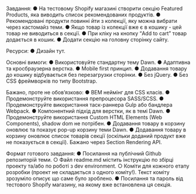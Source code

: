 Завдання:
● На тестовому Shopify магазині створити секцію Featured Products, яка виводить
список рекомендованих продуктів.
● Рекомендовані продукти повинні йти з колекції, яку можна вибрати через
кастомайз теми.
● Якщо товар із колекції вже є в кошику - цей товар не виводиться в секції.
● При кліку на кнопку “Add to cart” товар додається в кошик.
● Додати секцію на головну сторінку сайту.

Ресурси:
● Дизайн тут.

Основні вимоги:
● Використовуйте стандартну тему Dawn.
● Адаптивна та кросбраузерна верстка.
● Mobile first принцип.
● Додавання товару до кошику відбувається без перезагрузки сторінки.
● Без jQuery.
● Без CSS фреймворків по типу Bootstrap.

Бажано, проте не обов’язково:
● BEM неймінг для CSS класів.
● Продемонструйте використання препроцесора SASS/SCSS.
● Продемонструйте використання таск-раннера Gulp або бандлера Webpack.
● Компонентний підхід для верстки, як в темі Dawn.
● Продемонструйте використання Custom HTML Elements (Web Components),
shadow dom не потрібен.
● Додавання товару в корзину оновлює та показує pop-up корзину теми Dawn.
● Додавання товару в корзину оновлює список товарів секції (оскільки доданий
продукт вже не показується в секції). Бажано через Section Rendering API.

Формат готового завдання:
● Посилання на публічний Github репозиторій теми.
○ Файл readme.md містить інструкцію по збірці проекту та/або по роботі з
dev environment.
○ Коміти для кожного етапу розробки (проект не складається з одного
коміту!). Текст коміту зрозуміло описує що саме було зроблено.
● Посилання та пароль від тестового Shopify магазину, на якому вже встановлена
ця секція.
